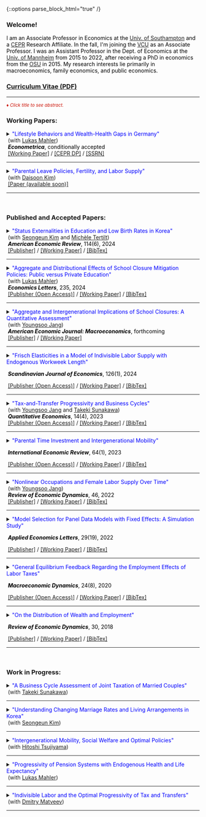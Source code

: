 {::options parse_block_html="true" /}

### Welcome!

<font color="black">I am an Associate Professor in Economics at the <a href="https://www.southampton.ac.uk/research/groups/macroeconomics" target="_blank">Univ. of Southampton</a> and a <a href="https://cepr.org/about/people/minchul-yum" target="_blank">CEPR</a> Research Affiliate. In the fall, I'm joining the <a href="https://directory.business.vcu.edu/directory.php?area=Economics" target="_blank">VCU</a> as an Associate Professor. I was an Assistant Professor in the Dept. of Economics at the <a href="https://www.vwl.uni-mannheim.de/en/" target="_blank">Univ. of Mannheim</a> from 2015 to 2022, after receiving a PhD in economics from the <a href="https://economics.osu.edu/" target="_blank">OSU</a> in 2015. My research interests lie primarily in macroeconomics, family economics, and public economics.</font>
<br>
### [<ins>Curriculum Vitae</ins> (PDF)](CV.pdf)
  
 ----
 
<font color="scarlet"><i><small>&diams; Click title to see abstract.</small></i></font>  

### Working Papers:

 <details>
  <summary markdown="span"><font color="blue">"Lifestyle Behaviors and Wealth-Health Gaps in Germany"</font><br>
  &nbsp;(with <a href="https://lukasmahler.github.io/" target="_blank">Lukas Mahler</a>)<br>
  &nbsp;<font color="black"><b><i>Econometrica</i></b>, conditionally accepted</font></summary>
  
  | **Abstract**          |
  |:---------------------------|
  | <font color="black">We document significant gaps in wealth across health status over the life cycle in Germany---a country with a universal healthcare system and negligible out-of-pocket medical expenses. To investigate the underlying sources of these wealth-health gaps, we build a heterogeneous-agent life-cycle model in which health and wealth evolve endogenously. In the model, agents exert efforts to lead a healthy lifestyle, which helps maintain good health status in the future. Effort choices, or lifestyle behaviors, are subject to adjustment costs to capture their habitual nature in the data. We find that our estimated model generates the great majority of the empirical wealth gaps by health and quantify the role of earnings and savings channels through which health affects these gaps. We show that variations in individual health efforts account for around a quarter of the model-generated wealth gaps by health, illustrating their role as an amplification mechanism behind the gaps. </font> |
  
 </details>
 &nbsp;<a href="https://minchulyum.github.io/papers/MahlerYum-Dec2023.pdf" target="_blank"><u>[Working Paper]</u></a> / <a href="https://cepr.org/publications/dp17036" target="_blank"><u>[CEPR DP]</u></a> / <a href="https://papers.ssrn.com/sol3/papers.cfm?abstract_id=4034661" target="_blank"><u>[SSRN]</u></a>
 
----

<details>
  <summary markdown="span"><font color="blue">"Parental Leave Policies, Fertility, and Labor Supply"</font><br>
  &nbsp;(with <a href="https://sites.google.com/site/fatherofseoyoon/" target="_blank">Daisoon Kim</a>)</summary>
  
  | **Abstract**          |
  |:---------------------------|
  | <font color="black">South Korea has been struggling with both low fertility rates and low female hours worked for several decades. Parental leave policies are often regarded as a government instrument to raise both. How successful would these policies be in achieving these objectives in a society featuring relatively strong social norms about the role of women within households and high monetary costs of children? We answer these questions using a quantitative heterogeneous-household life-cycle model in which couples jointly make decisions about fertility, childcare, labor supply, and savings with parental leave options. </font> |
  
 </details>
 &nbsp;<a href="https://" target="_blank"><u>[Paper (available soon)]</u></a>
  
 ----
 
 <br>
 

 
### Published and Accepted Papers:

 <details>
  <summary markdown="span"><font color="blue">"Status Externalities in Education and Low Birth Rates in Korea"</font><br>
  &nbsp;(with <a href="https://sites.google.com/site/sekimphd/" target="_blank">Seongeun Kim</a> and <a href="http://tertilt.vwl.uni-mannheim.de/" target="_blank">Michèle Tertilt</a>)<br>
  &nbsp;<font color="black"><b><i>American Economic Review</i></b>, 114(6), 2024</font></summary>
  
  | **Abstract**          |
  |:---------------------------|
  | <font color="black">East Asians, especially South Koreans, appear to be preoccupied with their offspring's education---most children spend time in expensive private institutes and in cram schools in the evenings and on weekends. At the same time, South Korea currently has the lowest total fertility rate in the world. Motivated by novel empirical evidence on spillovers in private education spending, we propose a theory with status externalities  and endogenous fertility that connects these two facts. Using a quantitative heterogeneous-agent model calibrated to Korea, we find that fertility would be 28% higher in the absence of the status externality and that childlessness in the poorest quintile would fall from five to less than one percent. We then explore the effects of various government policies. A pro-natal transfer or an education tax can increase fertility and reduce education spending, with heterogeneous effects across the income distribution.  The policy mix that maximizes the current generation's welfare consists of an education tax of 22% and moderate pro-natal transfers. This would raise average fertility by about 11% and decrease education spending by 39%.  Although this policy increases the welfare of the current generation, it may not do the same for future generations as it lowers their human capital. </font> |
  | DOI: <a href="https://doi.org/10.1257/aer.20220583" target="_blank"><u>https://doi.org/10.1257/aer.20220583</u></a> |
  
 </details>
 &nbsp;<a href="https://www.aeaweb.org/articles?id=10.1257/aer.20220583&&from=f" target="_blank"><u>[Publisher]</u></a> / <a href="https://minchulyum.github.io/papers/KTY-Oct2023.pdf" target="_blank"><u>[Working Paper]</u></a> / <a href="https://minchulyum.github.io/papers/KimTertiltYum2024AER.txt" target="_blank"><u>[BibTex]</u></a>
  
 ----

 <details>
  <summary markdown="span"><font color="blue">"Aggregate and Distributional Effects of School Closure Mitigation Policies: Public versus Private Education"</font><br>
  &nbsp;(with <a href="https://lukasmahler.github.io/" target="_blank">Lukas Mahler</a>)<br>
  &nbsp;<font color="black"><b><i>Economics Letters</i></b>, 235, 2024</font></summary>
  
  | **Abstract**          |
  |:---------------------------|
  | <font color="black">Recent studies highlight the adverse effects of school closures in terms of average lifetime income loss, cross-sectional inequality, and intergenerational mobility. We use a simple model of human capital formation to compare two policy instruments that can address these negative consequences: direct public provision, such as through an extension of school time, and the provision of private education subsidies. We demonstrate that the effects of these policies on inequality and mobility depend crucially on the degree of substitutability between private and public inputs in the production of human capital. </font> |
  | DOI: <a href="https://doi.org/10.1016/j.econlet.2024.111517" target="_blank"><u>https://doi.org/10.1016/j.econlet.2024.111517</u></a> |
 
 </details>
 &nbsp;<a href="https://www.sciencedirect.com/science/article/pii/S0165176524000016" target="_blank"><u>[Publisher (Open Access)]</u></a> / <a href="https://minchulyum.github.io/papers/MahlerYum_EL2023.pdf" target="_blank"><u>[Working Paper]</u></a> / <a href="https://minchulyum.github.io/papers/MahlerYum2024EL.txt" target="_blank"><u>[BibTex]</u></a>

 ----
 <details>
  <summary markdown="span"><font color="blue">"Aggregate and Intergenerational Implications of School Closures: A Quantitative Assessment"</font><br>
  &nbsp;(with <a href="https://sites.google.com/site/youngsoojangecon/" target="_blank">Youngsoo Jang</a>)<br>
  &nbsp;<font color="black"><b><i>American Economic Journal: Macroeconomics</i></b>, forthcoming</font></summary>
  
  | **Abstract**          |
  |:---------------------------|
  | <font color="black">This paper quantitatively investigates the medium- and long-term macroeconomic and distributional consequences of school closures through intergenerational channels. The model economy is a dynastic overlapping generations general equilibrium model in which schools, in the form of public education investments, complement parental investments in producing children's human capital. We find that unexpected school closure shocks have long-lasting adverse effects on macroeconomic aggregates and reduce intergenerational mobility, especially among older children. Higher substitutability between public and private investments induces smaller damages in the aggregate economy and the affected children's lifetime income, while exacerbating negative impacts on intergenerational mobility and inequality.</font> |
  
 </details>
 &nbsp;<a href="https://www.aeaweb.org/articles?id=10.1257/mac.20200442&&from=f" target="_blank"><u>[Publisher]</u></a> / <a href="https://minchulyum.github.io/papers/JY_SchoolClosure_AEJrev_Final.pdf" target="_blank"><u>[Working Paper]</u></a>
 
----
 <details>
  <summary markdown="span"><font color="blue">"Frisch Elasticities in a Model of Indivisible Labor Supply with Endogenous Workweek Length"</font>
  
  &nbsp;<font color="black"><b><i>Scandinavian Journal of Economics</i></b>, 126(1), 2024</font></summary>
    
  | **Abstract**          |
  |:---------------------------|
  | <font color="black">This paper provides an extension of the classical indivisible labor supply model where a large macro Frisch elasticity is reconciled with a small micro counterpart. Households take as given state-dependent hours per worker, shaped by a nonlinear mapping from hours worked to labor services and employment frictions, and make intertemporal labor supply decisions. In the standard indivisible labor supply model, aggregate fluctuations are independent of the individual preference parameter that governs the intensive margin elasticity. In my model, however, they are connected through the extensive margin whose elasticity is empirically reasonable and is shaped by the individual preference parameter.</font> |    
  | DOI: <a href="https://doi.org/10.1111/sjoe.12544" target="_blank"><u>https://doi.org/10.1111/sjoe.12544</u></a> |
  
 </details>
 &nbsp;<a href="https://doi.org/10.1111/sjoe.12544" target="_blank"><u>[Publisher (Open Access)]</u></a> / <a href="https://minchulyum.github.io/papers/IndivisibleLaborStateDepHours_Final_SJE.pdf"><u>[Working Paper]</u></a> / <a href="https://minchulyum.github.io/papers/YumSJOE2024.txt" target="_blank"><u>[BibTex]</u></a>
 
 ---- 
<details>
  <summary markdown="span"><font color="blue">"Tax-and-Transfer Progressivity and Business Cycles"</font><br>
  &nbsp;(with <a href="https://sites.google.com/site/youngsoojangecon/" target="_blank">Youngsoo Jang</a> and <a href="https://tkksnk.github.io/" target="_blank">Takeki Sunakawa</a>)<br>
  &nbsp;<font color="black"><b><i>Quantitative Economics</i></b>, 14(4), 2023</font></summary>
    
  | **Abstract**          |
  |:---------------------------|
  | <font color="black">This paper studies how tax-and-transfer progressivity influences aggregate fluctuations when interacting with household heterogeneity. Using a simple static model of the extensive margin labor supply, we analytically characterize how a degree of progressivity influences differential labor supply responses to aggregate conditions across heterogeneous households. We then build a quantitative dynamic general equilibrium model with both idiosyncratic and aggregate productivity shocks and show that it delivers moderately procyclical average labor productivity and a large cyclical volatility of aggregate hours relative to output. Our quantitative exercises suggest that progressivity at the bottom of the income distribution shaped by the phasing out of transfers is key for these findings. Finally, we provide suggestive empirical evidence on the heterogeneity of employment responses across the wage distribution.</font> |
  | DOI: <a href="https://doi.org/10.3982/QE1568" target="_blank"><u>https://doi.org/10.3982/QE1568</u></a> |
    
 </details>
 &nbsp;<a href="https://doi.org/10.3982/QE1568" target="_blank"><u>[Publisher (Open Access)]</u></a> / <a href="https://minchulyum.github.io/papers/HAT_Final.pdf" target="_blank"><u>[Working Paper]</u></a> / <a href="https://minchulyum.github.io/papers/JangSunakawaYumQE2023.txt" target="_blank"><u>[BibTex]</u></a>
   
 ----  
<details>
  <summary markdown="span"><font color="blue">"Parental Time Investment and Intergenerational Mobility"</font>
  
  &nbsp;<font color="black"><b><i>International Economic Review</i></b>, 64(1), 2023</font></summary>
    
  | **Abstract**          |
  |:---------------------------|
  | <font color="black">This paper constructs an overlapping generations general equilibrium model to explore the extent to which heterogeneity in time investment shapes intergenerational mobility of lifetime income. The calibrated model successfully accounts for untargeted distributional aspects of income mobility, which are captured in the income quintile transition matrix. Counterfactual exercises show that removing heterogeneity in parental time investment reduces intergenerational persistence by around 7-8% for early childhood but only marginally in later childhood. Since parental time and monetary investments are poor substitutes for human capital development in early childhood, parental time investment during this period serves as a mechanism that amplifies the transmission of the parents' economic status to their children. Policy experiments find that an asset-tested subsidy for parental monetary investments in early childhood can raise intergenerational mobility in a cost-effective way, though it reduces mobility substantially if given to parents with older school-aged children.</font> |    
  | DOI: <a href="https://doi.org/10.1111/iere.12602" target="_blank"><u>https://doi.org/10.1111/iere.12602</u></a> |
  
 </details>
 &nbsp;<a href="https://doi.org/10.1111/iere.12602" target="_blank"><u>[Publisher (Open Access)]</u></a> / <a href="https://minchulyum.github.io/papers/ParentalTimeIntergenMobility_IER_Final.pdf" target="_blank"><u>[Working Paper]</u></a> / <a href="https://minchulyum.github.io/papers/YumIER2023.txt" target="_blank"><u>[BibTex]</u></a>
 
 ---- 
<details>
  <summary markdown="span"><font color="blue">"Nonlinear Occupations and Female Labor Supply Over Time"</font><br>
  &nbsp;(with <a href="https://sites.google.com/site/youngsoojangecon/" target="_blank">Youngsoo Jang</a>)<br>
  &nbsp;<font color="black"><b><i>Review of Economic Dynamics</i></b>, 46, 2022</font></summary>
    
  | **Abstract**          |
  |:---------------------------|
  | <font color="black">Long hours worked associated with higher hourly wages are common to many occupations, known as nonlinear occupations. Over the last four decades, both the share of workers in nonlinear occupations and their relative wage premium have been increasing. Females in particular have been facing rising experience premiums, especially in these types of occupations. We quantitatively explore how these changes have affected the female labor supply over time using a quantitative, dynamic general equilibrium model of occupational choice and labor supply at both the extensive and intensive margins. Our decomposition analysis finds that rising experience premiums are important in explaining the intensive margin of female labor supply, which has continued to increase even in the most recent period. Meanwhile, technical changes biased toward nonlinear occupations help to explain recent stagnating female employment rates. Finally, a counterfactual experiment suggests that, if the barrier aspects of nonlinearities had instead gradually vanished, female employment over this same time period would have been considerably higher at the expense of significantly lower labor supplies at the intensive margin.</font> |  
  | DOI: <a href="https://doi.org/10.1016/j.red.2021.07.004" target="_blank"><u>https://doi.org/10.1016/j.red.2021.07.004</u></a> |  
  
 </details>
 &nbsp;<a href="https://doi.org/10.1016/j.red.2021.07.004" target="_blank"><u>[Publisher]</u></a> / <a href="https://www.vwl.uni-mannheim.de/media/Lehrstuehle/vwl/Yum/Paper/JY_NLOccFemaleLS_Final.pdf" target="_blank"><u>[Working Paper]</u></a> / <a href="https://minchulyum.github.io/papers/JangYumRED2022.txt" target="_blank"><u>[BibTex]</u></a>
  
 ----
 <details>
  <summary markdown="span"><font color="blue">"Model Selection for Panel Data Models with Fixed Effects: A Simulation Study"</font>
    
  &nbsp;<font color="black"><b><i>Applied Economics Letters</i></b>, 29(19), 2022</font></summary>
  
  | **Abstract**          |
  |:---------------------------|
  | <font color="black">This study considers model selection criteria, such as the Akaike's Information Criterion (AIC), the corrected Akaike's Information Criterion (AICc), and the Bayesian Information Criterion (BIC), for panel data models with fixed effects. Applying these information criteria to fixed effects panel models is not a trivial matter due to the incidental parameter problem that might adversely affect their practical performance, especially when it comes to short panel data. Monte Carlo experiments suggest that the information criteria are quite successful in selecting the true model. In particular, the AICc and the AIC operate successfully unless a time dimension is extremely small.</font> |
  | DOI: <a href="https://dx.doi.org/10.1080/13504851.2021.1962505" target="_blank"><u>https://dx.doi.org/10.1080/13504851.2021.1962505</u></a> |  
  
 </details>
 &nbsp;<a href="https://www.tandfonline.com/doi/abs/10.1080/13504851.2021.1962505" target="_blank"><u>[Publisher]</u></a> / <a href="https://www.vwl.uni-mannheim.de/media/Lehrstuehle/vwl/Yum/Paper/ModelSelectionFE_v3_Short_Revised.pdf" target="_blank"><u>[Working Paper]</u></a> / <a href="https://minchulyum.github.io/papers/YumAEL2022.txt" target="_blank"><u>[BibTex]</u></a>
 
 ----
 <details>
  <summary markdown="span"><font color="blue">"General Equilibrium Feedback Regarding the Employment Effects of Labor Taxes"</font>
    
  &nbsp;<font color="black"><b><i>Macroeconomic Dynamics</i></b>, 24(8), 2020</font></summary>
  
  | **Abstract**          |
  |:---------------------------|
  | <font color="black">A higher labor tax rate increases the equilibrium real interest rate and reduces the equilibrium wage in a heterogeneous-agent model with endogenous savings and indivisible labor supply decisions. I show that these general equilibrium (GE) adjustments, in particular of the real interest rate, reinforce the negative employment impact of higher labor taxes. However, the representative-agent version of the model, which generates similar aggregate employment responses to labor tax changes, implies that GE feedback is neutral. The cross-country panel data reveal that the negative association between labor tax rates and the extensive margin labor supply is significantly and robustly weaker in small open economies where the interest rate is less tightly linked to domestic circumstances. This empirical evidence supports the transmission mechanism of labor tax changes for employment in the heterogeneous-agent model.</font> |
  | DOI: <a href="https://doi.org/10.1017/S1365100519000087" target="_blank"><u>https://doi.org/10.1017/S1365100519000087</u></a> |  
  
  </details>
  &nbsp;<a href="https://www.cambridge.org/core/journals/macroeconomic-dynamics/article/general-equilibrium-feedback-regarding-the-employment-effects-of-labor-taxes/272B245BF35356A10062609E215D545D" target="_blank"><u>[Publisher (Open Access)]</u></a> / <a href="https://minchulyum.github.io/papers/EmpTaxGE_revised_final_combined.pdf" target="_blank"><u>[Working Paper]</u></a> / <a href="https://minchulyum.github.io/papers/YumMD2020.txt" target="_blank"><u>[BibTex]</u></a>
  
  ----
  <details>
  <summary markdown="span"><font color="blue">"On the Distribution of Wealth and Employment"</font>
    
  &nbsp;<font color="black"><b><i>Review of Economic Dynamics</i></b>, 30, 2018</font></summary>
  
  | **Abstract**          |
  |:---------------------------|
  | <font color="black">In the United States, the employment rate is nearly flat across wealth quintiles with the exception of the first quintile. Correlations between wealth and employment are close to zero or moderately positive. However, incomplete markets models with a standard utility function counterfactually generate a strongly negative relationship between wealth and employment. Using a fairly standard incomplete markets model calibrated to match the distribution of wealth, I find that government transfers and capital income taxation increase the (non-targeted) correlations between wealth and employment substantially, bringing the model closer to the data. As the model's fit with the distribution of wealth and employment improves, I find that the precautionary motive of labor supply is mitigated, thereby raising aggregate labor supply elasticities substantially.</font> |
  | DOI: <a href="https://doi.org/10.1016/j.red.2018.04.001" target="_blank"><u>https://doi.org/10.1016/j.red.2018.04.001</u></a> | 
  
  </details>
  &nbsp;<a href="https://www.sciencedirect.com/science/article/abs/pii/S1094202518301613" target="_blank"><u>[Publisher]</u></a> / <a href="https://minchulyum.github.io/papers/WealthEmp_final.pdf" target="_blank"><u>[Working Paper]</u></a> / <a href="https://minchulyum.github.io/papers/YumRED2018.txt" target="_blank"><u>[BibTex]</u></a>
  
  ----
<br>

### Work in Progress:
<details>
  <summary markdown="span"><font color="blue">"A Business Cycle Assessment of Joint Taxation of Married Couples"</font><br>
  &nbsp;(with <a href="https://tkksnk.github.io/" target="_blank">Takeki Sunakawa</a>)</summary>
  
 </details>
 
 ----
 <details>
  <summary markdown="span"><font color="blue">"Understanding Changing Marriage Rates and Living Arrangements in Korea"</font><br>
  &nbsp;(with <a href="https://sites.google.com/site/sekimphd/" target="_blank">Seongeun Kim</a>)</summary>
  
 </details>
 
 ----
 <details>
  <summary markdown="span"><font color="blue">"Intergenerational Mobility, Social Welfare and Optimal Policies"</font><br>
  &nbsp;(with <a href="https://sites.google.com/site/hitoshitsujiyama/" target="_blank">Hitoshi Tsujiyama</a>)</summary>
  
 </details>
 
 ----
 
 <details>
  <summary markdown="span"><font color="blue">"Progressivity of Pension Systems with Endogenous Health and Life Expectancy"</font><br>
  &nbsp;(with <a href="https://lukasmahler.github.io/" target="_blank">Lukas Mahler</a>)</summary>
  
 </details>
 
 ----
 
  
 <details>
  <summary markdown="span"><font color="blue">"Indivisible Labor and the Optimal Progressivity of Tax and Transfers"</font><br>
  &nbsp;(with <a href="https://www.sites.google.com/site/dimitrymatveev/" target="_blank">Dmitry Matveev</a>)</summary>
  
 </details>
 
 ----
 <br>
 

